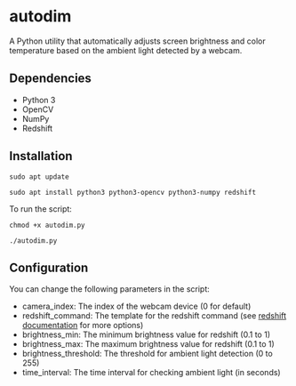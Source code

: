 # autodim

A Python utility that automatically adjusts screen brightness and color temperature based on the ambient light detected by a webcam.

## Dependencies

- Python 3
- OpenCV
- NumPy
- Redshift

## Installation

```sudo apt update```

```sudo apt install python3 python3-opencv python3-numpy redshift```


To run the script:

```chmod +x autodim.py```

```./autodim.py```

## Configuration

You can change the following parameters in the script:

- camera_index: The index of the webcam device (0 for default)
- redshift_command: The template for the redshift command (see [redshift documentation](https://github.com/jonls/redshift/blob/master/README.md) for more options)
- brightness_min: The minimum brightness value for redshift (0.1 to 1)
- brightness_max: The maximum brightness value for redshift (0.1 to 1)
- brightness_threshold: The threshold for ambient light detection (0 to 255)
- time_interval: The time interval for checking ambient light (in seconds)
